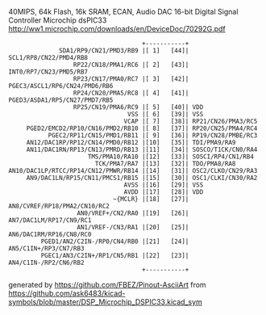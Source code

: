 40MIPS, 64k Flash, 16k SRAM, ECAN, Audio DAC
16-bit Digital Signal Controller Microchip dsPIC33
http://ww1.microchip.com/downloads/en/DeviceDoc/70292G.pdf


	                                     +-----------+
	              SDA1/RP9/CN21/PMD3/RB9 |[ 1]   [44]| SCL1/RP8/CN22/PMD4/RB8
	                  RP22/CN18/PMA1/RC6 |[ 2]   [43]| INT0/RP7/CN23/PMD5/RB7
	                  RP23/CN17/PMA0/RC7 |[ 3]   [42]| PGEC3/ASCL1/RP6/CN24/PMD6/RB6
	                  RP24/CN20/PMA5/RC8 |[ 4]   [41]| PGED3/ASDA1/RP5/CN27/PMD7/RB5
	                  RP25/CN19/PMA6/RC9 |[ 5]   [40]| VDD
	                                 VSS |[ 6]   [39]| VSS
	                                VCAP |[ 7]   [38]| RP21/CN26/PMA3/RC5
	     PGED2/EMCD2/RP10/CN16/PMD2/RB10 |[ 8]   [37]| RP20/CN25/PMA4/RC4
	           PGEC2/RP11/CN15/PMD1/RB11 |[ 9]   [36]| RP19/CN28/PMBE/RC3
	     AN12/DAC1RP/RP12/CN14/PMD0/RB12 |[10]   [35]| TDI/PMA9/RA9
	     AN11/DAC1RN/RP13/CN13/PMRD/RB13 |[11]   [34]| SOSCO/T1CK/CN0/RA4
	                      TMS/PMA10/RA10 |[12]   [33]| SOSCI/RP4/CN1/RB4
	                        TCK/PMA7/RA7 |[13]   [32]| TDO/PMA8/RA8
	AN10/DAC1LP/RTCC/RP14/CN12/PMWR/RB14 |[14]   [31]| OSC2/CLKO/CN29/RA3
	     AN9/DAC1LN/RP15/CN11/PMCS1/RB15 |[15]   [30]| OSC1/CLKI/CN30/RA2
	                                AVSS |[16]   [29]| VSS
	                                AVDD |[17]   [28]| VDD
	                             ~{MCLR} |[18]   [27]| AN8/CVREF/RP18/PMA2/CN10/RC2
	                   AN0/VREF+/CN2/RA0 |[19]   [26]| AN7/DAC1LM/RP17/CN9/RC1
	                   AN1/VREF-/CN3/RA1 |[20]   [25]| AN6/DAC1RM/RP16/CN8/RC0
	         PGED1/AN2/C2IN-/RP0/CN4/RB0 |[21]   [24]| AN5/C1IN+/RP3/CN7/RB3
	         PGEC1/AN3/C2IN+/RP1/CN5/RB1 |[22]   [23]| AN4/C1IN-/RP2/CN6/RB2
	                                     +-----------+


generated by https://github.com/FBEZ/Pinout-AsciiArt from https://github.com/ask6483/kicad-symbols/blob/master/DSP_Microchip_DSPIC33.kicad_sym